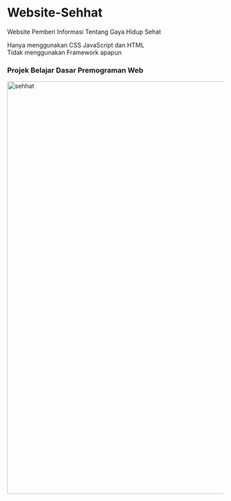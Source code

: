 # Website-Sehhat
Website Pemberi Informasi Tentang Gaya Hidup Sehat

Hanya menggunakan CSS JavaScript dan HTML  
Tidak menggunakan Framework apapun

### Projek Belajar Dasar Premograman Web

<img width="959" alt="sehhat" src="https://user-images.githubusercontent.com/57089512/147777991-01b6b848-0d85-4500-a801-07303b1049e0.png">
